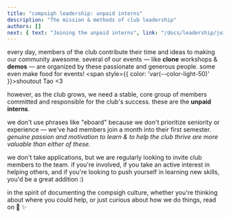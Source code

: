 ```yaml
---
title: "compsigh leadership: unpaid interns"
description: "The mission & methods of club leadership"
authors: []
next: { text: "Joining the unpaid interns", link: "/docs/leadership/joining-the-team" }
---
```


every day, members of the club contribute their time and ideas to making our community awesome. several of our events — like **clone** workshops & **demos** — are organized by these passionate and generous people. some even make food for events! <span style={{ color: 'var(--color-light-50)' }}>shoutout Tao \<3</span>

however, as the club grows, we need a stable, core group of members committed and responsible for the club's success. these are the **unpaid interns**.

we don't use phrases like "eboard" because we don't prioritize seniority or experience — we've had members join a month into their first semester. *genuine passion and motivation to learn & to help the club thrive are more valuable than either of these.*

we don't take applications, but we are regularly looking to invite club members to the team. if you're involved, if you take an active interest in helping others, and if you're looking to push yourself in learning new skills, you'd be a great addition :)

in the spirit of documenting the compsigh culture, whether you're thinking about where you could help, or just curious about how we do things, read on 💛 ✨
